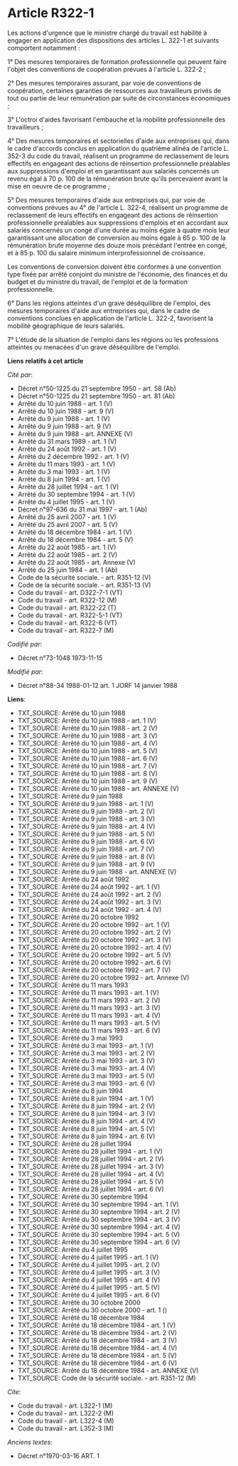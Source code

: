 # Article R322-1

Les actions d'urgence que le ministre chargé du travail est habilité à engager en application des dispositions des articles
L. 322-1 et suivants comportent notamment :

1° Des mesures temporaires de formation professionnelle qui peuvent faire l'objet des conventions de coopération prévues à
l'article L. 322-2 ;

2° Des mesures temporaires assurant, par voie de conventions de coopération, certaines garanties de ressources aux
travailleurs privés de tout ou partie de leur rémunération par suite de circonstances économiques ;

3° L'octroi d'aides favorisant l'embauche et la mobilité professionnelle des travailleurs ;

4° Des mesures temporaires et sectorielles d'aide aux entreprises qui, dans le cadre d'accords conclus en application du
quatrième alinéa de l'article L. 352-3 du code du travail, réalisent un programme de reclassement de leurs effectifs en
engageant des actions de réinsertion professionnelle préalables aux suppressions d'emploi et en garantissant aux salariés
concernés un revenu égal à 70 p. 100 de la rémunération brute qu'ils percevaient avant la mise en oeuvre de ce programme ;

5° Des mesures temporaires d'aide aux entreprises qui, par voie de conventions prévues au 4° de l'article L. 322-4, réalisent
un programme de reclassement de leurs effectifs en engageant des actions de réinsertion professionnelle préalables aux
suppressions d'emplois et en accordant aux salariés concernés un congé d'une durée au moins égale à quatre mois leur
garantissant une allocation de conversion au moins égale à 65 p. 100 de la rémunération brute moyenne des douze mois
précédant l'entrée en congé, et à 85 p. 100 du salaire minimum interprofessionnel de croissance.

Les conventions de conversion doivent être conformes à une convention type fixée par arrêté conjoint du ministre de
l'économie, des finances et du budget et du ministre du travail, de l'emploi et de la formation professionnelle.

6° Dans les régions atteintes d'un grave déséquilibre de l'emploi, des mesures temporaires d'aide aux entreprises qui, dans
le cadre de conventions conclues en application de l'article L. 322-2, favorisent la mobilité géographique de leurs salariés.

7° L'étude de la situation de l'emploi dans les régions ou les professions atteintes ou menacées d'un grave déséquilibre de
l'emploi.

**Liens relatifs à cet article**

_Cité par_:

  - Décret n°50-1225 du 21 septembre 1950 - art. 58 (Ab)
  - Décret n°50-1225 du 21 septembre 1950 - art. 81 (Ab)
  - Arrêté du 10 juin 1988 - art. 1 (V)
  - Arrêté du 10 juin 1988 - art. 9 (V)
  - Arrêté du 9 juin 1988 - art. 1 (V)
  - Arrêté du 9 juin 1988 - art. 9 (V)
  - Arrêté du 9 juin 1988 - art. ANNEXE (V)
  - Arrêté du 31 mars 1989 - art. 1 (V)
  - Arrêté du 24 août 1992 - art. 1 (V)
  - Arrêté du 2 décembre 1992 - art. 1 (V)
  - Arrêté du 11 mars 1993 - art. 1 (V)
  - Arrêté du 3 mai 1993 - art. 1 (V)
  - Arrêté du 8 juin 1994 - art. 1 (V)
  - Arrêté du 28 juillet 1994 - art. 1 (V)
  - Arrêté du 30 septembre 1994 - art. 1 (V)
  - Arrêté du 4 juillet 1995 - art. 1 (V)
  - Décret n°97-636 du 31 mai 1997 - art. 1 (Ab)
  - Arrêté du 25 avril 2007 - art. 1 (V)
  - Arrêté du 25 avril 2007 - art. 5 (V)
  - Arrêté du 18 décembre 1984 - art. 1 (V)
  - Arrêté du 18 décembre 1984 - art. 5 (V)
  - Arrêté du 22 août 1985 - art. 1 (V)
  - Arrêté du 22 août 1985 - art. 2 (V)
  - Arrêté du 22 août 1985 - art. Annexe (V)
  - Arrêté du 25 juin 1984 - art. 1 (Ab)
  - Code de la sécurité sociale. - art. R351-12 (V)
  - Code de la sécurité sociale. - art. R351-13 (V)
  - Code du travail - art. D322-7-1 (VT)
  - Code du travail - art. R322-12 (M)
  - Code du travail - art. R322-22 (T)
  - Code du travail - art. R322-5-1 (VT)
  - Code du travail - art. R322-6 (VT)
  - Code du travail - art. R322-7 (M)

_Codifié par_:

  - Décret n°73-1048 1973-11-15

_Modifié par_:

  - Décret n°88-34 1988-01-12 art. 1 JORF 14 janvier 1988

**Liens**:

  - TXT_SOURCE: Arrêté du 10 juin 1988
  - TXT_SOURCE: Arrêté du 10 juin 1988 - art. 1 (V)
  - TXT_SOURCE: Arrêté du 10 juin 1988 - art. 2 (V)
  - TXT_SOURCE: Arrêté du 10 juin 1988 - art. 3 (V)
  - TXT_SOURCE: Arrêté du 10 juin 1988 - art. 4 (V)
  - TXT_SOURCE: Arrêté du 10 juin 1988 - art. 5 (V)
  - TXT_SOURCE: Arrêté du 10 juin 1988 - art. 6 (V)
  - TXT_SOURCE: Arrêté du 10 juin 1988 - art. 7 (V)
  - TXT_SOURCE: Arrêté du 10 juin 1988 - art. 8 (V)
  - TXT_SOURCE: Arrêté du 10 juin 1988 - art. 9 (V)
  - TXT_SOURCE: Arrêté du 10 juin 1988 - art. ANNEXE (V)
  - TXT_SOURCE: Arrêté du 9 juin 1988
  - TXT_SOURCE: Arrêté du 9 juin 1988 - art. 1 (V)
  - TXT_SOURCE: Arrêté du 9 juin 1988 - art. 2 (V)
  - TXT_SOURCE: Arrêté du 9 juin 1988 - art. 3 (V)
  - TXT_SOURCE: Arrêté du 9 juin 1988 - art. 4 (V)
  - TXT_SOURCE: Arrêté du 9 juin 1988 - art. 5 (V)
  - TXT_SOURCE: Arrêté du 9 juin 1988 - art. 6 (V)
  - TXT_SOURCE: Arrêté du 9 juin 1988 - art. 7 (V)
  - TXT_SOURCE: Arrêté du 9 juin 1988 - art. 8 (V)
  - TXT_SOURCE: Arrêté du 9 juin 1988 - art. 9 (V)
  - TXT_SOURCE: Arrêté du 9 juin 1988 - art. ANNEXE (V)
  - TXT_SOURCE: Arrêté du 24 août 1992
  - TXT_SOURCE: Arrêté du 24 août 1992 - art. 1 (V)
  - TXT_SOURCE: Arrêté du 24 août 1992 - art. 2 (V)
  - TXT_SOURCE: Arrêté du 24 août 1992 - art. 3 (V)
  - TXT_SOURCE: Arrêté du 24 août 1992 - art. 4 (V)
  - TXT_SOURCE: Arrêté du 20 octobre 1992
  - TXT_SOURCE: Arrêté du 20 octobre 1992 - art. 1 (V)
  - TXT_SOURCE: Arrêté du 20 octobre 1992 - art. 2 (V)
  - TXT_SOURCE: Arrêté du 20 octobre 1992 - art. 3 (V)
  - TXT_SOURCE: Arrêté du 20 octobre 1992 - art. 4 (V)
  - TXT_SOURCE: Arrêté du 20 octobre 1992 - art. 5 (V)
  - TXT_SOURCE: Arrêté du 20 octobre 1992 - art. 6 (V)
  - TXT_SOURCE: Arrêté du 20 octobre 1992 - art. 7 (V)
  - TXT_SOURCE: Arrêté du 20 octobre 1992 - art. Annexe (V)
  - TXT_SOURCE: Arrêté du 11 mars 1993
  - TXT_SOURCE: Arrêté du 11 mars 1993 - art. 1 (V)
  - TXT_SOURCE: Arrêté du 11 mars 1993 - art. 2 (V)
  - TXT_SOURCE: Arrêté du 11 mars 1993 - art. 3 (V)
  - TXT_SOURCE: Arrêté du 11 mars 1993 - art. 4 (V)
  - TXT_SOURCE: Arrêté du 11 mars 1993 - art. 5 (V)
  - TXT_SOURCE: Arrêté du 11 mars 1993 - art. 6 (V)
  - TXT_SOURCE: Arrêté du 3 mai 1993
  - TXT_SOURCE: Arrêté du 3 mai 1993 - art. 1 (V)
  - TXT_SOURCE: Arrêté du 3 mai 1993 - art. 2 (V)
  - TXT_SOURCE: Arrêté du 3 mai 1993 - art. 3 (V)
  - TXT_SOURCE: Arrêté du 3 mai 1993 - art. 4 (V)
  - TXT_SOURCE: Arrêté du 3 mai 1993 - art. 5 (V)
  - TXT_SOURCE: Arrêté du 3 mai 1993 - art. 6 (V)
  - TXT_SOURCE: Arrêté du 8 juin 1994
  - TXT_SOURCE: Arrêté du 8 juin 1994 - art. 1 (V)
  - TXT_SOURCE: Arrêté du 8 juin 1994 - art. 2 (V)
  - TXT_SOURCE: Arrêté du 8 juin 1994 - art. 3 (V)
  - TXT_SOURCE: Arrêté du 8 juin 1994 - art. 4 (V)
  - TXT_SOURCE: Arrêté du 8 juin 1994 - art. 5 (V)
  - TXT_SOURCE: Arrêté du 8 juin 1994 - art. 6 (V)
  - TXT_SOURCE: Arrêté du 28 juillet 1994
  - TXT_SOURCE: Arrêté du 28 juillet 1994 - art. 1 (V)
  - TXT_SOURCE: Arrêté du 28 juillet 1994 - art. 2 (V)
  - TXT_SOURCE: Arrêté du 28 juillet 1994 - art. 3 (V)
  - TXT_SOURCE: Arrêté du 28 juillet 1994 - art. 4 (V)
  - TXT_SOURCE: Arrêté du 28 juillet 1994 - art. 5 (V)
  - TXT_SOURCE: Arrêté du 28 juillet 1994 - art. 6 (V)
  - TXT_SOURCE: Arrêté du 30 septembre 1994
  - TXT_SOURCE: Arrêté du 30 septembre 1994 - art. 1 (V)
  - TXT_SOURCE: Arrêté du 30 septembre 1994 - art. 2 (V)
  - TXT_SOURCE: Arrêté du 30 septembre 1994 - art. 3 (V)
  - TXT_SOURCE: Arrêté du 30 septembre 1994 - art. 4 (V)
  - TXT_SOURCE: Arrêté du 30 septembre 1994 - art. 5 (V)
  - TXT_SOURCE: Arrêté du 30 septembre 1994 - art. 6 (V)
  - TXT_SOURCE: Arrêté du 4 juillet 1995
  - TXT_SOURCE: Arrêté du 4 juillet 1995 - art. 1 (V)
  - TXT_SOURCE: Arrêté du 4 juillet 1995 - art. 2 (V)
  - TXT_SOURCE: Arrêté du 4 juillet 1995 - art. 3 (V)
  - TXT_SOURCE: Arrêté du 4 juillet 1995 - art. 4 (V)
  - TXT_SOURCE: Arrêté du 4 juillet 1995 - art. 5 (V)
  - TXT_SOURCE: Arrêté du 4 juillet 1995 - art. 6 (V)
  - TXT_SOURCE: Arrêté du 30 octobre 2000
  - TXT_SOURCE: Arrêté du 30 octobre 2000 - art. 1 ()
  - TXT_SOURCE: Arrêté du 18 décembre 1984
  - TXT_SOURCE: Arrêté du 18 décembre 1984 - art. 1 (V)
  - TXT_SOURCE: Arrêté du 18 décembre 1984 - art. 2 (V)
  - TXT_SOURCE: Arrêté du 18 décembre 1984 - art. 3 (V)
  - TXT_SOURCE: Arrêté du 18 décembre 1984 - art. 4 (V)
  - TXT_SOURCE: Arrêté du 18 décembre 1984 - art. 5 (V)
  - TXT_SOURCE: Arrêté du 18 décembre 1984 - art. 6 (V)
  - TXT_SOURCE: Arrêté du 18 décembre 1984 - art. ANNEXE (V)
  - TXT_SOURCE: Code de la sécurité sociale. - art. R351-12 (M)

_Cite_:

  - Code du travail - art. L322-1 (M)
  - Code du travail - art. L322-2 (M)
  - Code du travail - art. L322-4 (M)
  - Code du travail - art. L352-3 (M)

_Anciens textes_:

  - Décret n°1970-03-16 ART. 1
